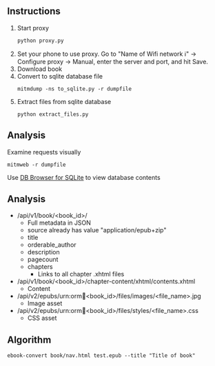 ## Instructions

1. Start proxy
   ```
   python proxy.py
   ```
1. Set your phone to use proxy. Go to "Name of Wifi network ℹ️" -> Configure proxy -> Manual, enter the server and port, and hit Save.
1. Download book
1. Convert to sqlite database file
   ```
   mitmdump -ns to_sqlite.py -r dumpfile
   ```
1. Extract files from sqlite database
   ```
   python extract_files.py
   ```

## Analysis

Examine requests visually

    mitmweb -r dumpfile

Use [DB Browser for SQLite](https://sqlitebrowser.org/) to view database contents

## Analysis

- /api/v1/book/<book_id>/
  - Full metadata in JSON
  - source already has value "application/epub+zip"
  - title
  - orderable_author
  - description
  - pagecount
  - chapters
    - Links to all chapter .xhtml files
- /api/v1/book/<book_id>/chapter-content/xhtml/contents.xhtml
  - Content
- /api/v2/epubs/urn:orm:book:<book_id>/files/images/<file_name>.jpg
  - Image asset
- /api/v2/epubs/urn:orm:book:<book_id>/files/styles/<file_name>.css
  - CSS asset

## Algorithm

    ebook-convert book/nav.html test.epub --title "Title of book"
